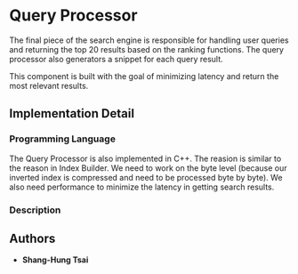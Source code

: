 # Query Processor

The final piece of the search engine is responsible for handling user queries and returning the top 20 results based on the ranking functions.
The query processor also generators a snippet for each query result.

This component is built with the goal of minimizing latency and return the most relevant results.

## Implementation Detail

### Programming Language

The Query Processor is also implemented in C++. The reasion is similar to the reason in Index Builder. 
We need to work on the byte level (because our inverted index is compressed and need to be processed byte by byte).
We also need performance to minimize the latency in getting search results.

### Description


## Authors

* **Shang-Hung Tsai**
